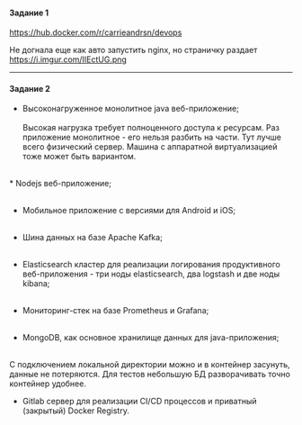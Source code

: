 <h4>Задание 1</h4> 

https://hub.docker.com/r/carrieandrsn/devops

Не догнала еще как авто запустить nginx, но страничку раздает <br>
https://i.imgur.com/IIEctUG.png

<hr>
<h4>Задание 2</h4> 

* Высоконагруженное монолитное java веб-приложение; <br><br>
Высокая нагрузка требует полноценного доступа к ресурсам. Раз приложение монолитное - его нельзя разбить на части. Тут лучше всего физический сервер. Машина с аппаратной виртуализацией тоже может быть вариантом. <br>
<br>
* Nodejs веб-приложение; <br><br>

* Мобильное приложение c версиями для Android и iOS;<br><br>

* Шина данных на базе Apache Kafka;<br><br>

* Elasticsearch кластер для реализации логирования продуктивного веб-приложения - три ноды elasticsearch, два logstash и две ноды kibana;<br><br>

* Мониторинг-стек на базе Prometheus и Grafana;<br><br>

* MongoDB, как основное хранилище данных для java-приложения;<br><br>

С подключением локальной директории можно и в контейнер засунуть, данные не потеряются. Для тестов небольшую БД разворачивать точно контейнер удобнее. 

* Gitlab сервер для реализации CI/CD процессов и приватный (закрытый) Docker Registry.<br><br>
